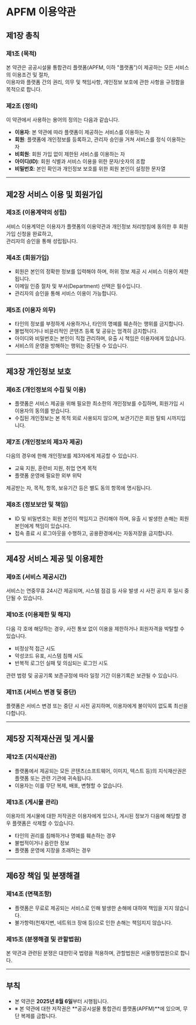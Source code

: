# APFM 이용약관

## 제1장 총칙

### 제1조 (목적)
본 약관은 공공시설물 통합관리 플랫폼(APFM, 이하 "플랫폼")이 제공하는 모든 서비스의 이용조건 및 절차,  
이용자와 플랫폼 간의 권리, 의무 및 책임사항, 개인정보 보호에 관한 사항을 규정함을 목적으로 합니다.

### 제2조 (정의)
이 약관에서 사용하는 용어의 정의는 다음과 같습니다.

- **이용자**: 본 약관에 따라 플랫폼이 제공하는 서비스를 이용하는 자  
- **회원**: 플랫폼에 개인정보를 등록하고, 관리자 승인을 거쳐 서비스를 정식 이용하는 자  
- **비회원**: 회원 가입 없이 제한된 서비스를 이용하는 자  
- **아이디(ID)**: 회원 식별과 서비스 이용을 위한 문자/숫자의 조합  
- **비밀번호**: 본인 확인과 개인정보 보호를 위한 회원 본인이 설정한 문자열  

---

## 제2장 서비스 이용 및 회원가입

### 제3조 (이용계약의 성립)
서비스 이용계약은 이용자가 플랫폼의 이용약관과 개인정보 처리방침에 동의한 후 회원가입 신청을 완료하고,  
관리자의 승인을 통해 성립됩니다.

### 제4조 (회원가입)

- 회원은 본인의 정확한 정보를 입력해야 하며, 허위 정보 제공 시 서비스 이용이 제한됩니다.  
- 이메일 인증 절차 및 부서(Department) 선택은 필수입니다.  
- 관리자의 승인을 통해 서비스 이용이 가능합니다.  

### 제5조 (이용자 의무)

- 타인의 정보를 부정하게 사용하거나, 타인의 명예를 훼손하는 행위를 금지합니다.  
- 불법적이거나 비윤리적인 콘텐츠 등록 및 공유는 엄격히 금지합니다.  
- 아이디와 비밀번호는 본인이 직접 관리하며, 유출 시 책임은 이용자에게 있습니다.  
- 서비스의 운영을 방해하는 행위는 중단될 수 있습니다.  

---

## 제3장 개인정보 보호

### 제6조 (개인정보의 수집 및 이용)

- 플랫폼은 서비스 제공을 위해 필요한 최소한의 개인정보를 수집하며, 회원가입 시 이용자의 동의를 받습니다.  
- 수집된 개인정보는 본 목적 외로 사용되지 않으며, 보관기간은 회원 탈퇴 시까지입니다.  

### 제7조 (개인정보의 제3자 제공)

다음의 경우에 한해 개인정보를 제3자에게 제공할 수 있습니다.

- 교육 지원, 훈련비 지원, 취업 연계 목적  
- 플랫폼 운영에 필요한 외부 위탁  

제공받는 자, 목적, 항목, 보유기간 등은 별도 동의 항목에 명시됩니다.

### 제8조 (정보보안 및 책임)

- ID 및 비밀번호는 회원 본인이 책임지고 관리해야 하며, 유출 시 발생한 손해는 회원 본인에게 책임이 있습니다.  
- 접속 종료 시 로그아웃을 수행하고, 공용환경에서는 자동저장을 금지합니다.  

---

## 제4장 서비스 제공 및 이용제한

### 제9조 (서비스 제공시간)
서비스는 연중무휴 24시간 제공되며, 시스템 점검 등 사유 발생 시 사전 공지 후 일시 중단될 수 있습니다.

### 제10조 (이용제한 및 해지)

다음 각 호에 해당하는 경우, 사전 통보 없이 이용을 제한하거나 회원자격을 박탈할 수 있습니다.

- 비정상적 접근 시도  
- 악성코드 유포, 시스템 침해 시도  
- 반복적 로그인 실패 및 의심되는 로그인 시도  

관련 법령 및 공공기록 보존규정에 따라 일정 기간 이용기록은 보관될 수 있습니다.

### 제11조 (서비스 변경 및 중단)
플랫폼은 서비스 변경 또는 중단 시 사전 공지하며, 이용자에게 불이익이 없도록 최선을 다합니다.

---

## 제5장 지적재산권 및 게시물

### 제12조 (지식재산권)

- 플랫폼에서 제공되는 모든 콘텐츠(소프트웨어, 이미지, 텍스트 등)의 지식재산권은 플랫폼 또는 관련 기관에 귀속됩니다.  
- 이용자는 이를 무단 복제, 배포, 변형할 수 없습니다.  

### 제13조 (게시물 관리)

이용자의 게시물에 대한 저작권은 이용자에게 있으나, 게시된 정보가 다음에 해당할 경우 플랫폼은 삭제할 수 있습니다.

- 타인의 권리를 침해하거나 명예를 훼손하는 경우  
- 불법적이거나 음란한 정보  
- 플랫폼 운영에 지장을 초래하는 경우  

---

## 제6장 책임 및 분쟁해결

### 제14조 (면책조항)

- 플랫폼은 무료로 제공되는 서비스로 인해 발생한 손해에 대하여 책임을 지지 않습니다.  
- 불가항력(천재지변, 네트워크 장애 등)으로 인한 손해는 책임지지 않습니다.  

### 제15조 (분쟁해결 및 관할법원)
본 약관과 관련된 분쟁은 대한민국 법령을 적용하며, 관할법원은 서울행정법원으로 합니다.

---

## 부칙
- 본 약관은 **2025년 8월 6일**부터 시행됩니다.  
- ※ 본 약관에 대한 저작권은 **공공시설물 통합관리 플랫폼(APFM)**에 있으며, 무단 복제를 금합니다.

